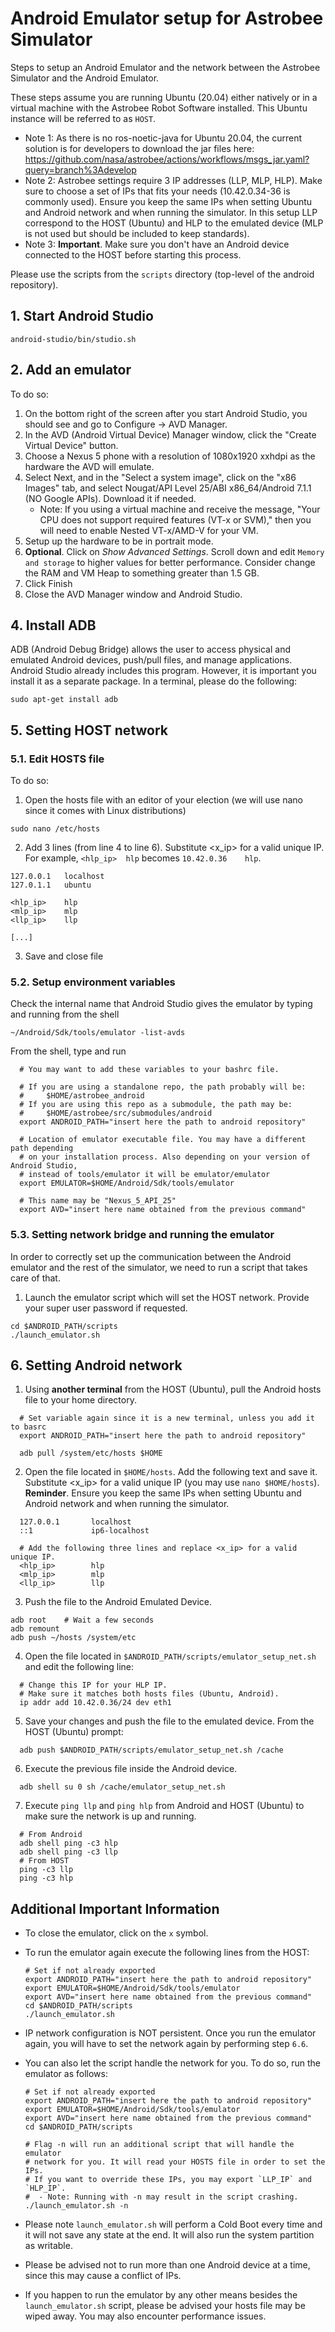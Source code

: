 # Android Emulator setup for Astrobee Simulator

Steps to setup an Android Emulator and the network between the Astrobee
Simulator and the Android Emulator.

These steps assume you are running Ubuntu (20.04) either natively or in a 
virtual machine with the Astrobee Robot Software installed. This Ubuntu instance will be referred to as `HOST`.

 - Note 1: As there is no ros-noetic-java for Ubuntu 20.04, the current solution is for
     developers to download the jar files here:
     https://github.com/nasa/astrobee/actions/workflows/msgs_jar.yaml?query=branch%3Adevelop
 - Note 2: Astrobee settings require 3 IP addresses (LLP, MLP, HLP). Make sure
     to choose a set of IPs that fits your needs (10.42.0.34-36 is commonly used).
     Ensure you keep the same IPs when setting Ubuntu and Android network and
     when running the simulator. In this setup LLP correspond to the HOST (Ubuntu)
     and HLP to the emulated device (MLP is not used but should be included to keep
     standards).
 - Note 3: **Important**. Make sure you don't have an Android device connected to the HOST before starting this process.
   
Please use the scripts from the `scripts` directory (top-level of the android
repository).

## 1. Start Android Studio

  ```shell
  android-studio/bin/studio.sh
  ```
## 2. Add an emulator

To do so:
1. On the bottom right of the screen after you start Android Studio, you should see and go to Configure -> AVD Manager.
2. In the AVD (Android Virtual Device) Manager window, click the "Create Virtual
   Device" button.
3. Choose a Nexus 5 phone with a resolution of 1080x1920 xxhdpi as the hardware
   the AVD will emulate.
4. Select Next, and in the "Select a system image", click on the "x86 Images"
   tab, and select Nougat/API Level 25/ABI x86_64/Android 7.1.1 (NO Google APIs).
   Download it if needed.
    - Note: If you using a virtual machine and receive the message, "Your CPU does not support required features (VT-x or SVM)," then you will need to enable Nested VT-x/AMD-V for your VM.
5. Setup up the hardware to be in portrait mode.
6. **Optional**. Click on _Show Advanced Settings_. Scroll down and edit
   `Memory and storage` to higher values for better performance. Consider change
   the RAM and VM Heap to something greater than 1.5 GB.
7. Click Finish
8. Close the AVD Manager window and Android Studio.

## 4. Install ADB
ADB (Android Debug Bridge) allows the user to access physical and emulated
Android devices, push/pull files, and manage applications. Android Studio
already includes this program. However, it is important you install it as a
separate package. In a terminal, please do the following:

```shell
sudo apt-get install adb
```

## 5. Setting HOST network

### 5.1. Edit HOSTS file

To do so:
1. Open the hosts file with an editor of your election (we will use nano since
it comes with Linux distributions)

```shell
sudo nano /etc/hosts
```

2. Add 3 lines (from line 4 to line 6). Substitute <x_ip> for a valid unique IP.
For example, `<hlp_ip>	hlp` becomes `10.42.0.36	hlp`.

```shell
127.0.0.1	localhost
127.0.1.1	ubuntu

<hlp_ip>	hlp
<mlp_ip>	mlp
<llp_ip>	llp

[...]
```

3. Save and close file

### 5.2. Setup environment variables
Check the internal name that Android Studio gives the emulator by typing and
running from the shell
```shell
~/Android/Sdk/tools/emulator -list-avds
```

From the shell, type and run
```shell
  # You may want to add these variables to your bashrc file.

  # If you are using a standalone repo, the path probably will be:
  #     $HOME/astrobee_android
  # If you are using this repo as a submodule, the path may be:
  #     $HOME/astrobee/src/submodules/android
  export ANDROID_PATH="insert here the path to android repository"

  # Location of emulator executable file. You may have a different path depending
  # on your installation process. Also depending on your version of Android Studio,
  # instead of tools/emulator it will be emulator/emulator  
  export EMULATOR=$HOME/Android/Sdk/tools/emulator
  
  # This name may be "Nexus_5_API_25"
  export AVD="insert here name obtained from the previous command"

```

### 5.3. Setting network bridge and running the emulator

In order to correctly set up the communication between the Android emulator and
the rest of the simulator, we need to run a script that takes care of that.

1. Launch the emulator script which will set the HOST network. Provide your
super user password if requested.

```shell
cd $ANDROID_PATH/scripts
./launch_emulator.sh
```

## 6. Setting Android network

1. Using **another terminal** from the HOST (Ubuntu), pull the Android hosts
file to your home directory. 

```shell
  # Set variable again since it is a new terminal, unless you add it to basrc
  export ANDROID_PATH="insert here the path to android repository"

  adb pull /system/etc/hosts $HOME
```

2. Open the file located in `$HOME/hosts`. Add the following text and save it.
Substitute <x_ip> for a valid unique IP (you may use `nano $HOME/hosts`).
**Reminder**. Ensure you keep the same IPs when setting Ubuntu and Android network and
when running the simulator. 

```shell
  127.0.0.1       localhost
  ::1             ip6-localhost

  # Add the following three lines and replace <x_ip> for a valid unique IP.
  <hlp_ip>        hlp
  <mlp_ip>        mlp
  <llp_ip>        llp

```

3. Push the file to the Android Emulated Device.

```shell
adb root	# Wait a few seconds
adb remount
adb push ~/hosts /system/etc
```

4. Open the file located in `$ANDROID_PATH/scripts/emulator_setup_net.sh`
and edit the following line:

```shell
  # Change this IP for your HLP IP.
  # Make sure it matches both hosts files (Ubuntu, Android).
  ip addr add 10.42.0.36/24 dev eth1
```

5. Save your changes and push the file to the emulated device.
From the HOST (Ubuntu) prompt:

```shell
  adb push $ANDROID_PATH/scripts/emulator_setup_net.sh /cache
```

6. Execute the previous file inside the Android device.

```shell
  adb shell su 0 sh /cache/emulator_setup_net.sh
```

7. Execute `ping llp` and `ping hlp` from Android and HOST (Ubuntu) to make sure the
network is up and running.

```shell
  # From Android
  adb shell ping -c3 hlp
  adb shell ping -c3 llp
  # From HOST
  ping -c3 llp
  ping -c3 hlp
```

## Additional Important Information

 - To close the emulator, click on the `x` symbol.

 - To run the emulator again execute the following lines from the HOST:

   ```shell
   # Set if not already exported
   export ANDROID_PATH="insert here the path to android repository"
   export EMULATOR=$HOME/Android/Sdk/tools/emulator
   export AVD="insert here name obtained from the previous command"
   cd $ANDROID_PATH/scripts
   ./launch_emulator.sh
   ```

 - IP network configuration is NOT persistent. Once you run the emulator again,
   you will have to set the network again by performing step `6.6`.

 - You can also let the script handle the network for you. To do so, run the
   emulator as follows:

   ```shell
   # Set if not already exported
   export ANDROID_PATH="insert here the path to android repository"
   export EMULATOR=$HOME/Android/Sdk/tools/emulator
   export AVD="insert here name obtained from the previous command"
   cd $ANDROID_PATH/scripts

   # Flag -n will run an additional script that will handle the emulator
   # network for you. It will read your HOSTS file in order to set the IPs.
   # If you want to override these IPs, you may export `LLP_IP` and `HLP_IP`.
   #  - Note: Running with -n may result in the script crashing.
   ./launch_emulator.sh -n
   ```
   
 - Please note `launch_emulator.sh` will perform a Cold Boot every time and it
   will not save any state at the end. It will also run the system partition as
   writable.

 - Please be advised not to run more than one Android device at a time, since
   this may cause a conflict of IPs.

 - If you happen to run the emulator by any other means besides the
   `launch_emulator.sh` script, please be advised your hosts file may be wiped
   away. You may also encounter performance issues.
